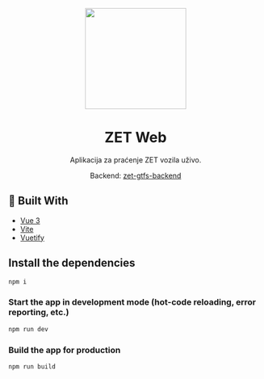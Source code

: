 <p align=center>
  <img src="https://github.com/user-attachments/assets/0c489323-e714-4e20-a304-48ab4ed4d2d4" width="200" height="200" />
</p>

<h1 align=center>ZET Web</h1>
<p align=center>Aplikacija za praćenje ZET vozila uživo.</p>
<p align=center>Backend: <a href="https://github.com/knork-fork/zet-gtfs-backend">zet-gtfs-backend</a> </p>

## 🔨 Built With

- [Vue 3](https://vuejs.org/)
- [Vite](https://vitejs.dev/)
- [Vuetify](https://vuetifyjs.com)

## Install the dependencies

```bash
npm i
```

### Start the app in development mode (hot-code reloading, error reporting, etc.)

```bash
npm run dev
```

### Build the app for production

```bash
npm run build
```
